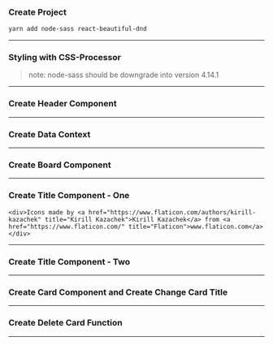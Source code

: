 ### Create Project

```sh
yarn add node-sass react-beautiful-dnd
```

---


### Styling with CSS-Processor

> note:
> node-sass should be downgrade into version 4.14.1

---

### Create Header Component

---

### Create Data Context

---

### Create Board Component

---

### Create Title Component - One

```
<div>Icons made by <a href="https://www.flaticon.com/authors/kirill-kazachek" title="Kirill Kazachek">Kirill Kazachek</a> from <a href="https://www.flaticon.com/" title="Flaticon">www.flaticon.com</a></div>
```

---

### Create Title Component - Two

---

### Create Card Component and Create Change Card Title

---

### Create Delete Card Function

---